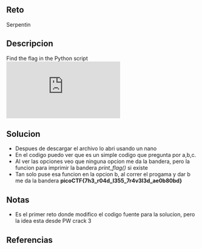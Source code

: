 
## Reto
Serpentin

## Descripcion
Find the flag in the Python script![Download Python script](https://artifacts.picoctf.net/c/35/serpentine.py)
## Solucion
- Despues de descargar el archivo lo abri usando un nano
- En el codigo puedo ver que es un simple codigo que pregunta por a,b,c.
- Al ver las opciones veo que ninguna opcion me da la bandera, pero la funcion para imprimir la bandera *print_flag()* si existe
- Tan solo puse esa funcion en la opcion b, al correr el progama y dar b me da la bandera **picoCTF{7h3_r04d_l355_7r4v3l3d_ae0b80bd}**
## Notas
- Es el primer reto donde modifico el codigo fuente para la solucion, pero la idea esta desde PW crack 3

## Referencias
